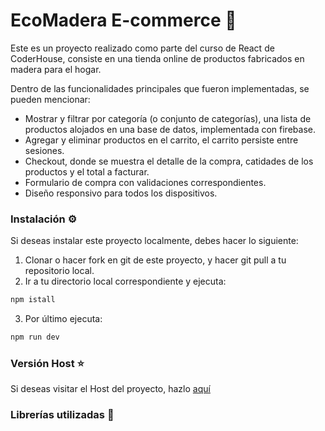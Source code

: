 # EcoMadera E-commerce 🛒

Este es un proyecto realizado como parte del curso de React de CoderHouse, consiste en una tienda online de productos fabricados en madera para el hogar.

Dentro de las funcionalidades principales que fueron implementadas, se pueden mencionar:

- Mostrar y filtrar por categoría (o conjunto de categorías), una lista de productos alojados en una base de datos, implementada con firebase.
- Agregar y eliminar productos en el carrito, el carrito persiste entre sesiones.
- Checkout, donde se muestra el detalle de la compra, catidades de los productos y el total a facturar.
- Formulario de compra con validaciones correspondientes.
- Diseño responsivo para todos los dispositivos.

### Instalación ⚙️
Si deseas instalar este proyecto localmente, debes hacer lo siguiente:
1. Clonar o hacer fork en git de este proyecto, y hacer git pull a tu repositorio local.
2. Ir a tu directorio local correspondiente y ejecuta:
```bash
npm istall
```
3. Por último ejecuta:
```bash
npm run dev
```
### Versión Host ⭐
Si deseas visitar el Host del proyecto, hazlo [aquí](https://eco-madera-agustin-alonso.vercel.app/)

### Librerías utilizadas 💩
